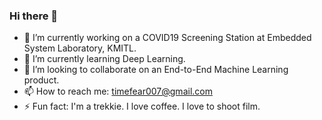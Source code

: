 ### Hi there 👋

<!--
**Tantatorn-dev/Tantatorn-dev** is a ✨ _special_ ✨ repository because its `README.md` (this file) appears on your GitHub profile.

Here are some ideas to get you started:

- 🔭 I’m currently working on ...
- 🌱 I’m currently learning ...
- 👯 I’m looking to collaborate on ...
- 🤔 I’m looking for help with ...
- 💬 Ask me about ...
- 📫 How to reach me: ...
- 😄 Pronouns: ...
- ⚡ Fun fact: ...
-->
- 🔭 I’m currently working on a COVID19 Screening Station at Embedded System Laboratory, KMITL.
- 🌱 I’m currently learning Deep Learning.
- 👯 I’m looking to collaborate on an End-to-End Machine Learning product.
- 📫 How to reach me: timefear007@gmail.com
- ⚡ Fun fact: I'm a trekkie. I love coffee. I love to shoot film.
